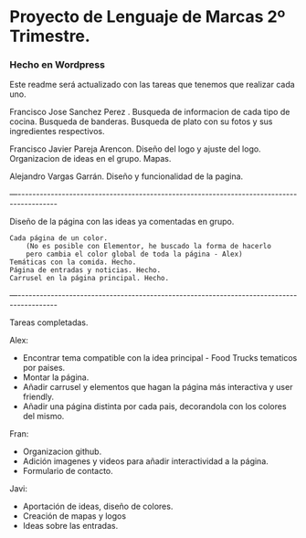 # Proyecto de Lenguaje de Marcas 2º Trimestre.
### Hecho en Wordpress

Este readme será actualizado con las tareas que tenemos que realizar cada uno.

Francisco Jose Sanchez Perez .
Busqueda de informacion de cada tipo de cocina.
Busqueda de banderas.
Busqueda de plato con su fotos y sus ingredientes respectivos.

Francisco Javier Pareja Arencon.
Diseño del logo y ajuste del logo.
Organizacion de ideas en el grupo.
Mapas.


Alejandro Vargas Garrán.
Diseño y funcionalidad de la pagina.

—-----------------------------------------------------------------------------------------

Diseño de la página con las ideas ya comentadas en grupo.
	
	Cada página de un color. 
 		(No es posible con Elementor, he buscado la forma de hacerlo
   		pero cambia el color global de toda la página - Alex)
	Temáticas con la comida. Hecho.
	Página de entradas y noticias. Hecho.
	Carrusel en la página principal. Hecho.

—-----------------------------------------------------------------------------------------


Tareas completadas. 

Alex: 
- Encontrar tema compatible con la idea principal - Food Trucks tematicos por paises.
- Montar la página.
- Añadir carrusel y elementos que hagan la página más interactiva y user friendly.
- Añadir una página distinta por cada pais, decorandola con los colores del mismo.


Fran: 
- Organizacion github.
- Adición imagenes y videos para añadir interactividad a la página.
- Formulario de contacto.

Javi: 
- Aportación de ideas, diseño de colores.
- Creación de mapas y logos
- Ideas sobre las entradas.
